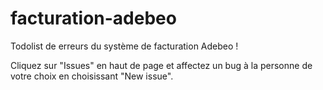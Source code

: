 # facturation-adebeo

Todolist de erreurs du système de facturation Adebeo !

Cliquez sur "Issues" en haut de page et affectez un bug à la personne de votre choix en choisissant "New issue".
